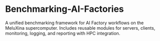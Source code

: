 # Benchmarking-AI-Factories
A unified benchmarking framework for AI Factory workflows on the MeluXina supercomputer. Includes reusable modules for servers, clients, monitoring, logging, and reporting with HPC integration.
